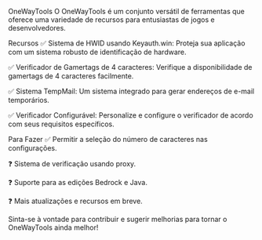 OneWayTools
O OneWayTools é um conjunto versátil de ferramentas que oferece uma variedade de recursos para entusiastas de jogos e desenvolvedores.

Recursos
✅ Sistema de HWID usando Keyauth.win: Proteja sua aplicação com um sistema robusto de identificação de hardware.

✅ Verificador de Gamertags de 4 caracteres: Verifique a disponibilidade de gamertags de 4 caracteres facilmente.

✅ Sistema TempMail: Um sistema integrado para gerar endereços de e-mail temporários.

✅ Verificador Configurável: Personalize e configure o verificador de acordo com seus requisitos específicos.

Para Fazer
✅ Permitir a seleção do número de caracteres nas configurações.

❓ Sistema de verificação usando proxy.

❓ Suporte para as edições Bedrock e Java.

❓ Mais atualizações e recursos em breve.

Sinta-se à vontade para contribuir e sugerir melhorias para tornar o OneWayTools ainda melhor!
